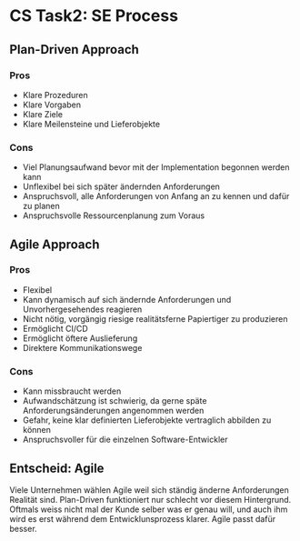 # CS Task2: SE Process

## Plan-Driven Approach

### Pros
- Klare Prozeduren
- Klare Vorgaben
- Klare Ziele
- Klare Meilensteine und Lieferobjekte

### Cons
- Viel Planungsaufwand bevor mit der Implementation begonnen werden kann
- Unflexibel bei sich später ändernden Anforderungen
- Anspruchsvoll, alle Anforderungen von Anfang an zu kennen und dafür zu planen
- Anspruchsvolle Ressourcenplanung zum Voraus


## Agile Approach

### Pros
- Flexibel
- Kann dynamisch auf sich ändernde Anforderungen und Unvorhergesehendes reagieren
- Nicht nötig, vorgängig riesige realitätsferne Papiertiger zu produzieren
- Ermöglicht CI/CD
- Ermöglicht öftere Auslieferung
- Direktere Kommunikationswege

### Cons
- Kann missbraucht werden
- Aufwandschätzung ist schwierig, da gerne späte Anforderungsänderungen angenommen werden
- Gefahr, keine klar definierten Lieferobjekte vertraglich abbilden zu können
- Anspruchsvoller für die einzelnen Software-Entwickler

## Entscheid: Agile

Viele Unternehmen wählen Agile weil sich ständig änderne Anforderungen Realität sind. Plan-Driven 
funktioniert nur schlecht vor diesem Hintergrund. Oftmals weiss nicht mal der Kunde selber
was er genau will, und auch ihm wird es erst während dem Entwicklunsprozess klarer. Agile passt
dafür besser. 



